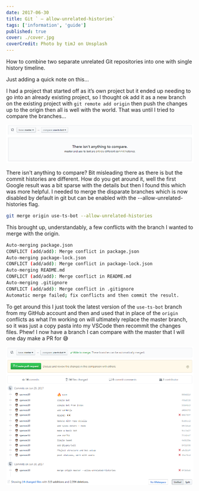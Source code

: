 ```yaml
---
date: 2017-06-30
title: Git ` — allow-unrelated-histories`
tags: ['information', 'guide']
published: true
cover: ./cover.jpg
coverCredit: Photo by timJ on Unsplash
---
```


How to combine two separate unrelated Git repositories into one with
single history timeline.

Just adding a quick note on this…

I had a project that started off as it’s own project but it ended up
needing to go into an already existing project, so I thought ok add it
as a new branch on the existing project with `git remote add origin`
then push the changes up to the origin then all is well with the
world. That was until I tried to compare the branches…

![compare](./git-compare.png)

There isn't anything to compare? Bit misleading there as there is but
the commit histories are different. How do you get around it, well the
first Google result was a bit sparse with the details but then I found
this which was more helpful. I needed to merge the disparate branches
which is now disabled by default in git but can be enabled with the
--allow-unrelated-histories flag.

```bash
git merge origin use-ts-bot --allow-unrelated-histories
```

This brought up, understandably, a few conflicts with the branch I
wanted to merge with the origin.

```bash
Auto-merging package.json
CONFLICT (add/add): Merge conflict in package.json
Auto-merging package-lock.json
CONFLICT (add/add): Merge conflict in package-lock.json
Auto-merging README.md
CONFLICT (add/add): Merge conflict in README.md
Auto-merging .gitignore
CONFLICT (add/add): Merge conflict in .gitignore
Automatic merge failed; fix conflicts and then commit the result.
```

To get around this I just took the latest version of the `use-ts-bot`
branch from my GitHub account and then and used that in place of the
`origin` conflicts as what I’m working on will ultimately replace the
master branch, so it was just a copy pasta into my VSCode then
recommit the changes files. Phew! I now have a branch I can compare
with the master that I will one day make a PR for 😅

![](./git-compare-after.png)
